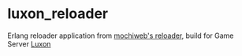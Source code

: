 luxon_reloader
=====

Erlang reloader application from [mochiweb's reloader](https://github.com/mochi/mochiweb/blob/master/src/reloader.erl), build for Game Server [Luxon]()
